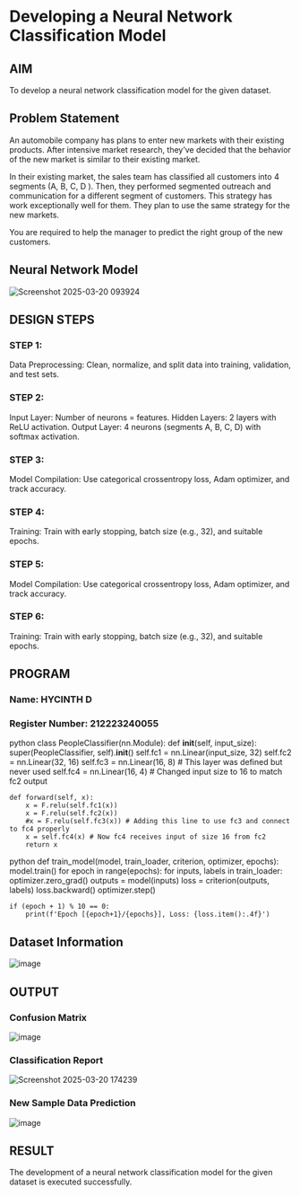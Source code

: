 # Developing a Neural Network Classification Model

## AIM

To develop a neural network classification model for the given dataset.

## Problem Statement

An automobile company has plans to enter new markets with their existing products. After intensive market research, they’ve decided that the behavior of the new market is similar to their existing market.

In their existing market, the sales team has classified all customers into 4 segments (A, B, C, D ). Then, they performed segmented outreach and communication for a different segment of customers. This strategy has work exceptionally well for them. They plan to use the same strategy for the new markets.

You are required to help the manager to predict the right group of the new customers.

## Neural Network Model

![Screenshot 2025-03-20 093924](https://github.com/user-attachments/assets/c445f0af-f9db-450c-a779-c2c5e3a9654f)


## DESIGN STEPS

### STEP 1:
Data Preprocessing: Clean, normalize, and split data into training, validation, and test sets.
### STEP 2:
Input Layer: Number of neurons = features. Hidden Layers: 2 layers with ReLU activation. Output Layer: 4 neurons (segments A, B, C, D) with softmax activation.
### STEP 3:
Model Compilation: Use categorical crossentropy loss, Adam optimizer, and track accuracy.
### STEP 4:
Training: Train with early stopping, batch size (e.g., 32), and suitable epochs.
### STEP 5:
Model Compilation: Use categorical crossentropy loss, Adam optimizer, and track accuracy.
### STEP 6:
Training: Train with early stopping, batch size (e.g., 32), and suitable epochs.

## PROGRAM

### Name: HYCINTH D
### Register Number: 212223240055

python
class PeopleClassifier(nn.Module):
    def __init__(self, input_size):
        super(PeopleClassifier, self).__init__()
        self.fc1 = nn.Linear(input_size, 32)
        self.fc2 = nn.Linear(32, 16)
        self.fc3 = nn.Linear(16, 8) # This layer was defined but never used
        self.fc4 = nn.Linear(16, 4) # Changed input size to 16 to match fc2 output
       

    def forward(self, x):
        x = F.relu(self.fc1(x))
        x = F.relu(self.fc2(x))
        #x = F.relu(self.fc3(x)) # Adding this line to use fc3 and connect to fc4 properly
        x = self.fc4(x) # Now fc4 receives input of size 16 from fc2
        return x


python
def train_model(model, train_loader, criterion, optimizer, epochs):
    model.train()
    for epoch in range(epochs):
        for inputs, labels in train_loader:
            optimizer.zero_grad()
            outputs = model(inputs)
            loss = criterion(outputs, labels)
            loss.backward()
            optimizer.step()

    if (epoch + 1) % 10 == 0:
        print(f'Epoch [{epoch+1}/{epochs}], Loss: {loss.item():.4f}')

## Dataset Information
![image](https://github.com/user-attachments/assets/0dd5dda5-5ab5-4d0d-8b14-ffaa8eab6d20)

## OUTPUT

### Confusion Matrix
![image](https://github.com/user-attachments/assets/fbb72cdd-d205-4286-8c93-efe60508c651)


### Classification Report
![Screenshot 2025-03-20 174239](https://github.com/user-attachments/assets/55c26df7-afe4-40fb-963c-8cf8d9a574f3)


### New Sample Data Prediction
![image](https://github.com/user-attachments/assets/e98249fa-acce-4a74-9daa-ce97e9f771b5)


## RESULT
The development of a neural network classification model for the given dataset is executed successfully.

